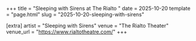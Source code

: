 +++
title = "Sleeping with Sirens at The Rialto "
date = 2025-10-20
template = "page.html"
slug = "2025-10-20-sleeping-with-sirens"

[extra]
artist = "Sleeping with Sirens"
venue = "The Rialto Theater"
venue_url = "https://www.rialtotheatre.com/"
+++
